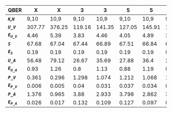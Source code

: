﻿| **QBER**                  | **X**  | **X**  | **3**  | **3**  | **5**  | **5**  | **5**  | **5**  |
|---------------------------|--------|--------|--------|--------|--------|--------|--------|--------|
| ***`K`,`N`***             | 9,10   | 10,9   | 9,10   | 10,9   | 9,10   | 10,9   | 9,10   | 10,9   |
| ***`U_V`***               | 307.77 | 376.25 | 119.16 | 141.35 | 127.05 | 145.91 | 119.43 | 141.19 |
| ***`E`<sub>`U_V`</sub>*** | 4.46   | 5.39   | 3.83   | 4.46   | 4.05   | 4.89   | 3.58   | 4.19   |
| ***`S`***                 | 67.68  | 67.04  | 67.44  | 66.89  | 67.51  | 66.84  | 67.26  | 66.78  |
| ***`E`<sub>`S`</sub>***   | 0.19   | 0.19   | 0.19   | 0.19   | 0.19   | 0.19   | 0.18   | 0.17   |
| ***`U_A`***               | 56.48  | 79.12  | 26.67  | 35.69  | 27.88  | 36.4   | 26.68  | 35.63  |
| ***`E`<sub>`U_A`</sub>*** | 0.93   | 1.26   | 0.8    | 1.13   | 0.88   | 1.19   | 0.76   | 1.06   |
| ***`P_V`***               | 0.361  | 0.296  | 1.298  | 1.074  | 1.212  | 1.068  | 1.239  | 1.073  |
| ***`E`<sub>`P_V`</sub>*** | 0.006  | 0.005  | 0.04   | 0.031  | 0.037  | 0.034  | 0.036  | 0.033  |
| ***`P_A`***               | 1.376  | 0.965  | 3.88   | 2.933  | 3.798  | 2.862  | 3.653  | 2.877  |
| ***`E`<sub>`P_A`</sub>*** | 0.026  | 0.017  | 0.132  | 0.109  | 0.127  | 0.097  | 0.107  | 0.108  |
